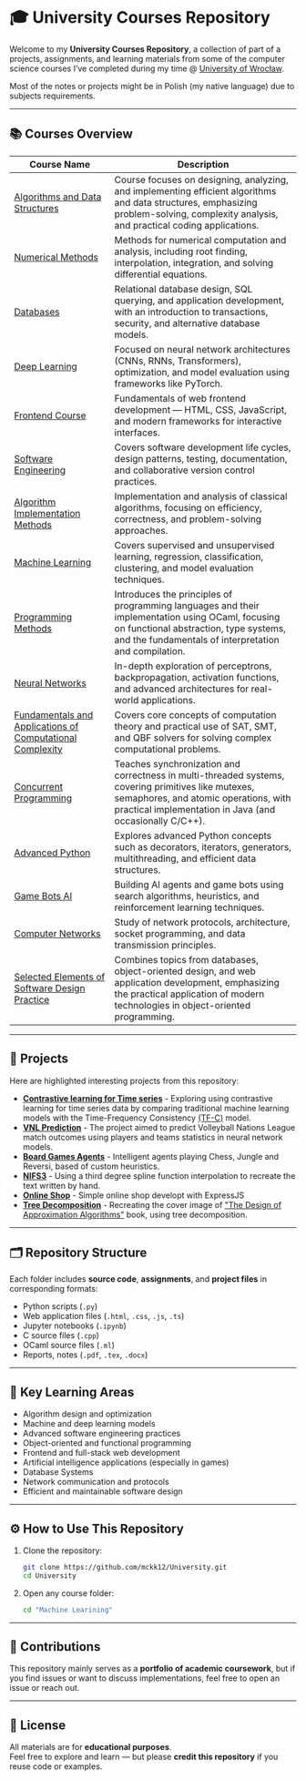 # 🎓 University Courses Repository

Welcome to my **University Courses Repository**, a collection of part of a projects, assignments, and learning materials from some of the computer science courses I’ve completed during my time @ [University of Wrocław](https://www.uni.wroc.pl/en/).

Most of the notes or projects might be in Polish (my native language) due to subjects requirements.

---

## 📚 Courses Overview
| Course Name | Description |
|--------------|--------------|
| [Algorithms and Data Structures](./AiSD) | Course focuses on designing, analyzing, and implementing efficient algorithms and data structures, emphasizing problem-solving, complexity analysis, and practical coding applications. |
| [Numerical Methods](./AN) | Methods for numerical computation and analysis, including root finding, interpolation, integration, and solving differential equations. |
| [Databases](./BD) | Relational database design, SQL querying, and application development, with an introduction to transactions, security, and alternative database models. |
| [Deep Learning](./DL) | Focused on neural network architectures (CNNs, RNNs, Transformers), optimization, and model evaluation using frameworks like PyTorch. |
| [Frontend Course](./Frontend) | Fundamentals of web frontend development — HTML, CSS, JavaScript, and modern frameworks for interactive interfaces. |
| [Software Engineering](./IO) | Covers software development life cycles, design patterns, testing, documentation, and collaborative version control practices. |
| [Algorithm Implementation Methods](./MIA) | Implementation and analysis of classical algorithms, focusing on efficiency, correctness, and problem-solving approaches. |
| [Machine Learning](./ML) | Covers supervised and unsupervised learning, regression, classification, clustering, and model evaluation techniques. |
| [Programming Methods](./MP)| Introduces the principles of programming languages and their implementation using OCaml, focusing on functional abstraction, type systems, and the fundamentals of interpretation and compilation. |
| [Neural Networks](./NN) | In-depth exploration of perceptrons, backpropagation, activation functions, and advanced architectures for real-world applications. |
| [Fundamentals and Applications of Computational Complexity](./PIZZO) | Covers core concepts of computation theory and practical use of SAT, SMT, and QBF solvers for solving complex computational problems. |
| [Concurrent Programming](./PRW) | Teaches synchronization and correctness in multi-threaded systems, covering primitives like mutexes, semaphores, and atomic operations, with practical implementation in Java (and occasionally C/C++). |
| [Advanced Python](./PythonAdv) | Explores advanced Python concepts such as decorators, iterators, generators, multithreading, and efficient data structures. |
| [Game Bots AI](./SI) | Building AI agents and game bots using search algorithms, heuristics, and reinforcement learning techniques. |
| [Computer Networks](./SK) | Study of network protocols, architecture, socket programming, and data transmission principles. |
| [Selected Elements of Software Design Practice](./WEPPO) | Combines topics from databases, object-oriented design, and web application development, emphasizing the practical application of modern technologies in object-oriented programming.|

---

## 📝 Projects

Here are highlighted interesting projects from this repository:
- **[Contrastive learning for Time series](./ML/Project)** - Exploring using contrastive learning for time series data by comparing traditional machine learning models with the Time-Frequency Consistency [(TF-C)](https://openreview.net/pdf?id=OJ4mMfGKLN) model.
- **[VNL Prediction](./NN/Project)** - The project aimed to predict Volleyball Nations League match outcomes using players and teams statistics in neural network models.
- **[Board Games Agents](./SI/P4/)** - Intelligent agents playing Chess, Jungle and Reversi, based of custom heuristics.
- **[NIFS3](./AN/Project)** - Using a third degree spline function interpolation to recreate the text written by hand.
- **[Online Shop](./WEPPO/_PROJEKT)** - Simple online shop developt with ExpressJS
- **[Tree Decomposition](./DL)** - Recreating the cover image of ["The Design of
Approximation Algorithms"](https://www.designofapproxalgs.com/book.pdf) book, using tree decomposition.


---

## 🗂️ Repository Structure

Each folder includes **source code**, **assignments**, and **project files** in corresponding formats:
- Python scripts (`.py`)
- Web application files (`.html`, `.css`, `.js`, `.ts`)
- Jupyter notebooks (`.ipynb`)
- C source files (`.cpp`)
- OCaml source files (`.ml`)
- Reports, notes (`.pdf`, `.tex`, `.docx`)

---


## 🧠 Key Learning Areas

- Algorithm design and optimization  
- Machine and deep learning models  
- Advanced software engineering practices 
- Object-oriented and functional programming 
- Frontend and full-stack web development  
- Artificial intelligence applications (especially in games)
- Database Systems  
- Network communication and protocols  
- Efficient and maintainable software design  

---

## ⚙️ How to Use This Repository

1. Clone the repository:
   ```bash
   git clone https://github.com/mckk12/University.git
   cd University
   ```
2. Open any course folder:
   ```bash
   cd "Machine Learining"
   ```

---

## 🤝 Contributions

This repository mainly serves as a **portfolio of academic coursework**, but if you find issues or want to discuss implementations, feel free to open an issue or reach out.

---

## 🧾 License

All materials are for **educational purposes**.  
Feel free to explore and learn — but please **credit this repository** if you reuse code or examples.

